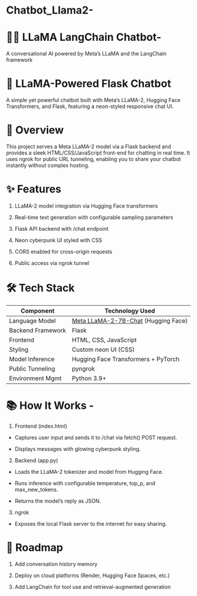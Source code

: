# Chatbot_Llama2-

# 🦙💬 LLaMA LangChain Chatbot-
A conversational AI powered by Meta’s LLaMA and the LangChain framework


# 🤖 LLaMA-Powered Flask Chatbot

A simple yet powerful chatbot built with Meta’s LLaMA-2, Hugging Face Transformers, and Flask, featuring a neon-styled responsive chat UI.


# 📖 Overview

This project serves a Meta LLaMA-2 model via a Flask backend and provides a sleek HTML/CSS/JavaScript front-end for chatting in real time. It uses ngrok for public URL tunneling, enabling you to share your chatbot instantly without complex hosting.

# ✨ Features

1. LLaMA-2 model integration via Hugging Face transformers

2. Real-time text generation with configurable sampling parameters

3. Flask API backend with /chat endpoint

4. Neon cyberpunk UI styled with CSS

5. CORS enabled for cross-origin requests

6. Public access via ngrok tunnel

# 🛠️ Tech Stack

   | Component         | Technology Used                                                   |
| ----------------- | ----------------------------------------------------------------- |
| Language Model    | [Meta LLaMA-2-7B-Chat](https://ai.meta.com/llama/) (Hugging Face) |
| Backend Framework | Flask                                                             |
| Frontend          | HTML, CSS, JavaScript                                             |
| Styling           | Custom neon UI (CSS)                                              |
| Model Inference   | Hugging Face Transformers + PyTorch                               |
| Public Tunneling  | pyngrok                                                           |
| Environment Mgmt  | Python 3.9+                                                       |

# 📚 How It Works -

1. Frontend (index.html)

 - Captures user input and sends it to /chat via fetch() POST request.

 - Displays messages with glowing cyberpunk styling.

2. Backend (app.py) 

 - Loads the LLaMA-2 tokenizer and model from Hugging Face.

 - Runs inference with configurable temperature, top_p, and max_new_tokens.

 - Returns the model’s reply as JSON.

3. ngrok

 - Exposes the local Flask server to the internet for easy sharing.

# 📜 Roadmap

 1. Add conversation history memory

 2. Deploy on cloud platforms (Render, Hugging Face Spaces, etc.)

3.  Add LangChain for tool use and retrieval-augmented generation




